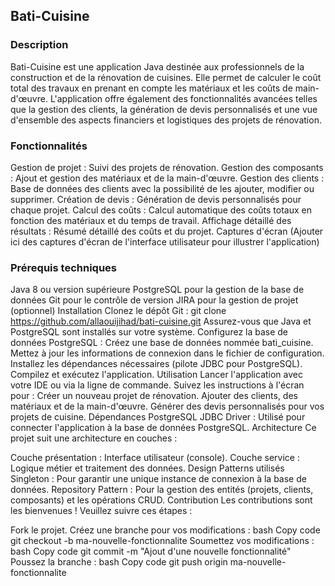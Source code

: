 ## Bati-Cuisine
### Description
Bati-Cuisine est une application Java destinée aux professionnels de la construction et de la rénovation de cuisines. Elle permet de calculer le coût total des travaux en prenant en compte les matériaux et les coûts de main-d'œuvre. L'application offre également des fonctionnalités avancées telles que la gestion des clients, la génération de devis personnalisés et une vue d'ensemble des aspects financiers et logistiques des projets de rénovation.

### Fonctionnalités
Gestion de projet : Suivi des projets de rénovation.
Gestion des composants : Ajout et gestion des matériaux et de la main-d'œuvre.
Gestion des clients : Base de données des clients avec la possibilité de les ajouter, modifier ou supprimer.
Création de devis : Génération de devis personnalisés pour chaque projet.
Calcul des coûts : Calcul automatique des coûts totaux en fonction des matériaux et du temps de travail.
Affichage détaillé des résultats : Résumé détaillé des coûts et du projet.
Captures d'écran
(Ajouter ici des captures d'écran de l'interface utilisateur pour illustrer l'application)

### Prérequis techniques
Java 8 ou version supérieure
PostgreSQL pour la gestion de la base de données
Git pour le contrôle de version
JIRA pour la gestion de projet (optionnel)
Installation
Clonez le dépôt Git :
git clone https://github.com/allaouijihad/bati-cuisine.git
Assurez-vous que Java et PostgreSQL sont installés sur votre système.
Configurez la base de données PostgreSQL :
Créez une base de données nommée bati_cuisine.
Mettez à jour les informations de connexion dans le fichier de configuration.
Installez les dépendances nécessaires (pilote JDBC pour PostgreSQL).
Compilez et exécutez l'application.
Utilisation
Lancer l'application avec votre IDE ou via la ligne de commande.
Suivez les instructions à l'écran pour :
Créer un nouveau projet de rénovation.
Ajouter des clients, des matériaux et de la main-d'œuvre.
Générer des devis personnalisés pour vos projets de cuisine.
Dépendances
PostgreSQL JDBC Driver : Utilisé pour connecter l'application à la base de données PostgreSQL.
Architecture
Ce projet suit une architecture en couches :

Couche présentation : Interface utilisateur (console).
Couche service : Logique métier et traitement des données.
Design Patterns utilisés
Singleton : Pour garantir une unique instance de connexion à la base de données.
Repository Pattern : Pour la gestion des entités (projets, clients, composants) et les opérations CRUD.
Contribution
Les contributions sont les bienvenues ! Veuillez suivre ces étapes :

Fork le projet.
Créez une branche pour vos modifications :
bash
Copy code
git checkout -b ma-nouvelle-fonctionnalite
Soumettez vos modifications :
bash
Copy code
git commit -m "Ajout d'une nouvelle fonctionnalité"
Poussez la branche :
bash
Copy code
git push origin ma-nouvelle-fonctionnalite
